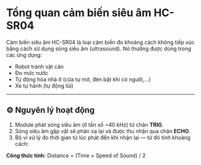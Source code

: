 # Tổng quan cảm biến siêu âm HC-SR04

Cảm biến siêu âm HC-SR04 là loại cảm biến đo khoảng cách không tiếp xúc bằng cách sử dụng sóng siêu âm (ultrasound). Nó thường được dùng trong các ứng dụng:

- Robot tránh vật cản
- Đo mức nước
- Tự động hóa nhà ở (cửa tự mở, đèn bật khi có người,…)
- Xe tự hành (tự động lùi)

---

## ⚙️ Nguyên lý hoạt động

1. Module phát sóng siêu âm (ở tần số ~40 kHz) từ chân **TRIG**.
2. Sóng siêu âm gặp vật sẽ phản xạ lại và được thu nhận qua chân **ECHO**.
3. Bộ vi xử lý đo thời gian từ lúc phát đến khi nhận lại — từ đó tính khoảng cách:

**Công thức tính:**
Distance = (Time × Speed of Sound) / 2
